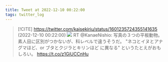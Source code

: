 ```yaml
---
title: Tweet at 2022-12-10 00:22:00
tags: twitter_log
---
```


> [!CITE] https://twitter.com/kaisekiriu/status/1601235724355141635 (2022-12-10 00:22:00)
> ![](https://twitter.com/kaisekiriu/status/1601235724355141635)
> RT @KanaeNishio: 写真の３つの平板動物。素人目に区別がつかないが、科レベルで違うそうだ。
> "ネコとイヌとアナグマほど、or ブタとクジラとキリンほど に異なる"
> というたとえがおもしろい。 https://t.co/z1GiUCCnHu
